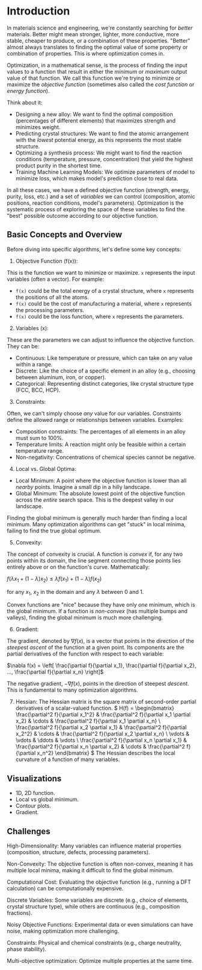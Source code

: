 # Introduction

In materials science and engineering, we're constantly searching for *better* materials. Better might mean stronger, lighter, more conductive, more stable, cheaper to produce, or a combination of these properties. "Better" almost always translates to finding the optimal value of some property or combination of properties. This is where optimization comes in.

Optimization, in a mathematical sense, is the process of finding the input values to a function that result in either the *minimum* or *maximum* output value of that function.  We call this function we're trying to minimize or maximize the *objective function* (sometimes also called the *cost function* or *energy function*).

Think about it:

*   Designing a new alloy: We want to find the optimal composition (percentages of different elements) that maximizes strength and minimizes weight.
*   Predicting crystal structures: We want to find the atomic arrangement with the *lowest* potential energy, as this represents the most stable structure.
*   Optimizing a synthesis process:  We might want to find the reaction conditions (temperature, pressure, concentration) that yield the highest product purity in the shortest time.
*   Training Machine Learning Models: We optimize parameters of model to minimize loss, which makes model's prediction close to real data.

In all these cases, we have a defined objective function (strength, energy, purity, loss, etc.) and a set of *variables* we can control (composition, atomic positions, reaction conditions, model's parameters). Optimization is the systematic process of exploring the space of these variables to find the "best" possible outcome according to our objective function.

## Basic Concepts and Overview

Before diving into specific algorithms, let's define some key concepts:

1. Objective Function (f(x)):

This is the function we want to minimize or maximize.  `x` represents the input variables (often a vector). For example:

*   `f(x)` could be the total energy of a crystal structure, where `x` represents the positions of all the atoms.
*   `f(x)` could be the cost of manufacturing a material, where `x` represents the processing parameters.
*  `f(x)` could be the loss function, where `x` represents the parameters.

2. Variables (x):

These are the parameters we can adjust to influence the objective function.  They can be:

*   Continuous:  Like temperature or pressure, which can take on any value within a range.
*   Discrete: Like the choice of a specific element in an alloy (e.g., choosing between aluminum, iron, or copper).
*   Categorical: Representing distinct categories, like crystal structure type (FCC, BCC, HCP).

3. Constraints:

Often, we can't simply choose *any* value for our variables.  Constraints define the allowed range or relationships between variables. Examples:

*   Composition constraints: The percentages of all elements in an alloy must sum to 100%.
*   Temperature limits: A reaction might only be feasible within a certain temperature range.
*   Non-negativity: Concentrations of chemical species cannot be negative.

4. Local vs. Global Optima:

*   Local Minimum: A point where the objective function is lower than all *nearby* points.  Imagine a small dip in a hilly landscape.
*   Global Minimum: The absolute lowest point of the objective function across the *entire* search space.  This is the deepest valley in our landscape.

Finding the global minimum is generally much harder than finding a local minimum. Many optimization algorithms can get "stuck" in local minima, failing to find the true global optimum.

5. Convexity:

The concept of convexity is crucial. A function is *convex* if, for any two points within its domain, the line segment connecting those points lies entirely above or on the function's curve. Mathematically:

$f(\lambda x_1 + (1 - \lambda)x_2) \le \lambda f(x_1) + (1 - \lambda)f(x_2)$

for any $x_1$, $x_2$ in the domain and any $\lambda$ between 0 and 1.

Convex functions are "nice" because they have only *one* minimum, which is the global minimum.  If a function is *non-convex* (has multiple bumps and valleys), finding the global minimum is much more challenging.

6. Gradient:

The gradient, denoted by $\nabla f(x)$, is a vector that points in the direction of the *steepest ascent* of the function at a given point.  Its components are the partial derivatives of the function with respect to each variable:

$\nabla f(x) = \left[ \frac{\partial f}{\partial x_1}, \frac{\partial f}{\partial x_2}, ..., \frac{\partial f}{\partial x_n} \right]$

The negative gradient, $-\nabla f(x)$, points in the direction of steepest *descent*. This is fundamental to many optimization algorithms.

7. Hessian:
The Hessian matrix is the square matrix of second-order partial derivatives of a scalar-valued function.
$
H(f) = \begin{bmatrix}
\frac{\partial^2 f}{\partial x_1^2} & \frac{\partial^2 f}{\partial x_1 \partial x_2} & \cdots & \frac{\partial^2 f}{\partial x_1 \partial x_n} \\
\frac{\partial^2 f}{\partial x_2 \partial x_1} & \frac{\partial^2 f}{\partial x_2^2} & \cdots & \frac{\partial^2 f}{\partial x_2 \partial x_n} \\
\vdots & \vdots & \ddots & \vdots \\
\frac{\partial^2 f}{\partial x_n \partial x_1} & \frac{\partial^2 f}{\partial x_n \partial x_2} & \cdots & \frac{\partial^2 f}{\partial x_n^2}
\end{bmatrix}
$
The Hessian describes the local curvature of a function of many variables.


## Visualizations
- 1D, 2D function.
- Local vs global minimum.
- Contour plots.
- Gradient.

## Challenges
High-Dimensionality: Many variables can influence material properties (composition, structure, defects, processing parameters).

Non-Convexity: The objective function is often non-convex, meaning it has multiple local minima, making it difficult to find the global minimum.

Computational Cost: Evaluating the objective function (e.g., running a DFT calculation) can be computationally expensive.

Discrete Variables: Some variables are discrete (e.g., choice of elements, crystal structure type), while others are continuous (e.g., composition fractions).

Noisy Objective Functions: Experimental data or even simulations can have noise, making optimization more challenging.

Constraints: Physical and chemical constraints (e.g., charge neutrality, phase stability).

Multi-objective optimization: Optimize multiple properties at the same time.

